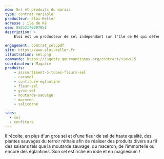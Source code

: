 ```yaml
---
nom: Sel et produits du marais
type: contrat variable
producteur: Eloi-Keller
adresse : île de Ré
osm: 89252170397052
description: >
    Eloi est un producteur de sel indépendant sur l'île de Ré qui défend les techniques artisanales. Il utilise des techniques ancestrales datant de l'apparition de l'activité salicole sur l'île au XIIIe siècle. Eloi a un petit marais de 26 aires saunantes hérité de son arrière grand-mère.

engagement: contrat_sel.pdf
site: https://www.eloi-keller.fr
illustration: sel.png
commande: https://cagette.gourmandignes.org/contract/view/15
coordinateur: Magalie
produits:
    - asssortiment-5-tubes-fleurs-sel
    - caramel
    - confiture-eglantine
    - fleur-sel
    - gros-sel
    - moutarde-sauvage
    - maceron
    - salicorne

tags:
  - sel
  - confiture
---
```


Il récolte, en plus d'un gros sel et d'une fleur de sel de haute qualité, des plantes sauvages du terroir réthais afin de réaliser des produits divers au fil des saisons tels que la moutarde sauvage, du maceron, de l'immortelle ou encore des églantines. Son sel est riche en iode et en magnésium ! 

